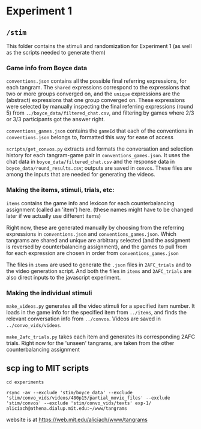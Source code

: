# Experiment 1

## `/stim`

This folder contains the stimuli and randomization for Experiment 1 (as well as the scripts needed to generate them)

### Game info from Boyce data

`conventions.json` contains all the possible final referring expressions, for each tangram. The `shared` expressions correspond to the expressions that two or more groups converged on, and the `unique` expressions are the (abstract) expressions that one group converged on. These expressions were selected by manually inspecting the final referring expressions (round 5) from `../boyce_data/filtered_chat.csv`, and filtering by games where 2/3 or 3/3 participants got the answer right.

`conventions_games.json` contains the `gameId` that each of the conventions in `conventions.json` belongs to, formatted this way for ease of access

`scripts/get_convos.py` extracts and formats the conversation and selection history for each tangram-game pair in `conventions_games.json`. It uses the chat data in `boyce_data/filtered_chat.csv` and the response data in `boyce_data/round_results.csv`; outputs are saved in `convos`. These files are among the inputs that are needed for generating the videos.

### Making the items, stimuli, trials, etc:

`items` contains the game info and lexicon for each counterbalancing assignment (called an 'item') here. (these names might have to be changed later if we actually use different items)

Right now, these are generated manually by choosing from the referring expressions in `conventions.json` and `conventions_games.json`. Which tangrams are shared and unique are arbitrary selected (and the assigment is reversed by counterbalancing assignment), and the games to pull from for each expression are chosen in order from `conventions_games.json`

The files in `items` are used to generate the `.json` files in `2AFC_trials` and to the video generation script. And both the files in `items` and `2AFC_trials` are also direct inputs to the javascript experiment.

### Making the individual stimuli

`make_videos.py` generates all the video stimuli for a specified item number. It loads in the game info for the specified item from `../items`, and finds the relevant conversation info from `../convos`. Videos are saved in `../convo_vids/videos`.

`make_2afc_trials.py` takes each item and generates its corresponding 2AFC trials. Right now for the 'unseen' tangrams, are taken from the other counterbalancing assignment

## scp ing to MIT scripts

`cd experiments`

`rsync -av --exclude 'stim/boyce_data' --exclude 'stim/convo_vids/videos/480p15/partial_movie_files' --exclude 'stim/convos' --exclude 'stim/convo_vids/texts' exp-1/ aliciach@athena.dialup.mit.edu:~/www/tangrams`


website is at
https://web.mit.edu/aliciach/www/tangrams